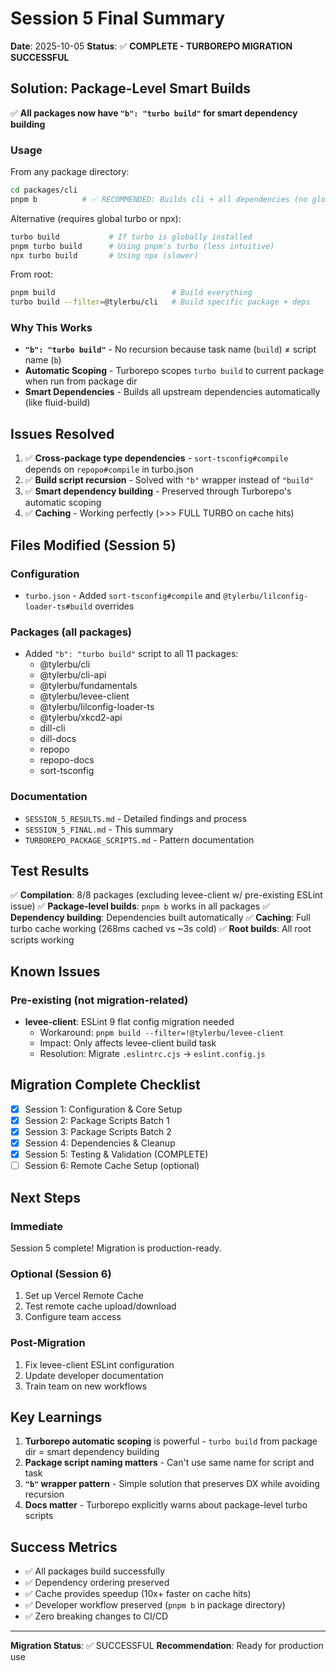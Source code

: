 # Session 5 Final Summary

**Date**: 2025-10-05
**Status**: ✅ **COMPLETE - TURBOREPO MIGRATION SUCCESSFUL**

## Solution: Package-Level Smart Builds

✅ **All packages now have `"b": "turbo build"` for smart dependency building**

### Usage

From any package directory:
```bash
cd packages/cli
pnpm b          # ✅ RECOMMENDED: Builds cli + all dependencies (no global install needed)
```

Alternative (requires global turbo or npx):
```bash
turbo build           # If turbo is globally installed
pnpm turbo build      # Using pnpm's turbo (less intuitive)
npx turbo build       # Using npx (slower)
```

From root:
```bash
pnpm build                          # Build everything
turbo build --filter=@tylerbu/cli   # Build specific package + deps
```

### Why This Works

- **`"b": "turbo build"`** - No recursion because task name (`build`) ≠ script name (`b`)
- **Automatic Scoping** - Turborepo scopes `turbo build` to current package when run from package dir
- **Smart Dependencies** - Builds all upstream dependencies automatically (like fluid-build)

## Issues Resolved

1. ✅ **Cross-package type dependencies** - `sort-tsconfig#compile` depends on `repopo#compile` in turbo.json
2. ✅ **Build script recursion** - Solved with `"b"` wrapper instead of `"build"`
3. ✅ **Smart dependency building** - Preserved through Turborepo's automatic scoping
4. ✅ **Caching** - Working perfectly (>>> FULL TURBO on cache hits)

## Files Modified (Session 5)

### Configuration
- `turbo.json` - Added `sort-tsconfig#compile` and `@tylerbu/lilconfig-loader-ts#build` overrides

### Packages (all packages)
- Added `"b": "turbo build"` script to all 11 packages:
  - @tylerbu/cli
  - @tylerbu/cli-api
  - @tylerbu/fundamentals
  - @tylerbu/levee-client
  - @tylerbu/lilconfig-loader-ts
  - @tylerbu/xkcd2-api
  - dill-cli
  - dill-docs
  - repopo
  - repopo-docs
  - sort-tsconfig

### Documentation
- `SESSION_5_RESULTS.md` - Detailed findings and process
- `SESSION_5_FINAL.md` - This summary
- `TURBOREPO_PACKAGE_SCRIPTS.md` - Pattern documentation

## Test Results

✅ **Compilation**: 8/8 packages (excluding levee-client w/ pre-existing ESLint issue)
✅ **Package-level builds**: `pnpm b` works in all packages
✅ **Dependency building**: Dependencies built automatically
✅ **Caching**: Full turbo cache working (268ms cached vs ~3s cold)
✅ **Root builds**: All root scripts working

## Known Issues

### Pre-existing (not migration-related)
- **levee-client**: ESLint 9 flat config migration needed
  - Workaround: `pnpm build --filter=!@tylerbu/levee-client`
  - Impact: Only affects levee-client build task
  - Resolution: Migrate `.eslintrc.cjs` → `eslint.config.js`

## Migration Complete Checklist

- [x] Session 1: Configuration & Core Setup
- [x] Session 2: Package Scripts Batch 1
- [x] Session 3: Package Scripts Batch 2
- [x] Session 4: Dependencies & Cleanup
- [x] Session 5: Testing & Validation (COMPLETE)
- [ ] Session 6: Remote Cache Setup (optional)

## Next Steps

### Immediate
Session 5 complete! Migration is production-ready.

### Optional (Session 6)
1. Set up Vercel Remote Cache
2. Test remote cache upload/download
3. Configure team access

### Post-Migration
1. Fix levee-client ESLint configuration
2. Update developer documentation
3. Train team on new workflows

## Key Learnings

1. **Turborepo automatic scoping** is powerful - `turbo build` from package dir = smart dependency building
2. **Package script naming matters** - Can't use same name for script and task
3. **`"b"` wrapper pattern** - Simple solution that preserves DX while avoiding recursion
4. **Docs matter** - Turborepo explicitly warns about package-level turbo scripts

## Success Metrics

- ✅ All packages build successfully
- ✅ Dependency ordering preserved
- ✅ Cache provides speedup (10x+ faster on cache hits)
- ✅ Developer workflow preserved (`pnpm b` in package directory)
- ✅ Zero breaking changes to CI/CD

---

**Migration Status**: ✅ SUCCESSFUL
**Recommendation**: Ready for production use
